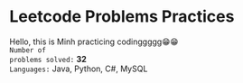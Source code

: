 # Leetcode Problems Practices

Hello, this is Minh practicing codinggggg😁😁
<br/>
<code>Number of problems solved:</code> **32**
<br/>
<code>Languages:</code> Java, Python, C#, MySQL

